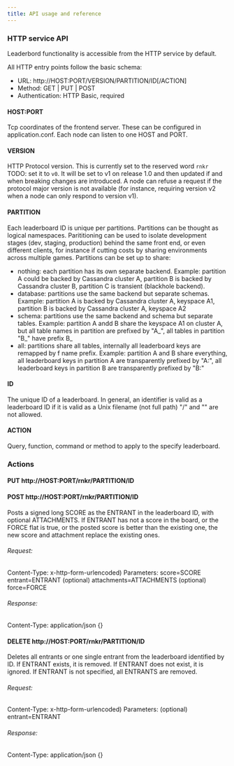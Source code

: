 ```yaml
---
title: API usage and reference
---
```


### HTTP service API

Leaderbord functionality is accessible from the HTTP service by default.

All HTTP entry points follow the basic schema:

- URL: http://HOST:PORT/VERSION/PARTITION/ID[/ACTION]
- Method: GET | PUT | POST
- Authentication: HTTP Basic, required

#### HOST:PORT

Tcp coordinates of the frontend server. These can be configured in application.conf. Each node can listen to one HOST and PORT.

#### VERSION

HTTP Protocol version. This is currently set to the reserved word ```rnkr``` TODO: set it to ```v0```. It will be set to v1 on release 1.0 and then updated if and when breaking changes are introduced.
A node can refuse a request if the protocol major version is not available (for instance, requiring version v2 when a node can only respond to version v1).

#### PARTITION

Each leaderboard ID is unique per partitions. Partitions can be thought as logical namespaces.
Parititioning can be used to isolate development stages (dev, staging, production) behind the same front end, or even different clients, for instance if cutting costs by sharing environments across multiple games.
Partitions can be set up to share: 

- nothing: each partition has its own separate backend. 
Example: partition A could be backed by Cassandra cluster A, partition B is backed by Cassandra cluster B, 
partition C is transient (blackhole backend).
- database: partitions use the same backend but separate schemas.
Example: partition A is backed by Cassandra cluster A, keyspace A1, 
partition B is backed by Cassandra cluster A, keyspace A2
- schema: partitions use the same backend and schema but separate tables.
Example: partition A andd B share the keyspace A1 on cluster A,
but all table names in partition are prefixed by "A_", all tables in partition "B_" have prefix B_
- all: partitions share all tables, internally all leaderboard keys are remapped by f name prefix.
Example: partition A and B share everything, all leaderboard keys in partition 
A are transparently prefixed by "A:", all leaderboard keys in partition B are transparently prefixed by "B:"

#### ID

The unique ID of a leaderboard. In general, an identifier is valid as a leaderboard ID if it is valid as a Unix filename (not full path) "/" and "\" are not allowed.

#### ACTION

Query, function, command or method to apply to the specify leaderboard.

### Actions

#### PUT http://HOST:PORT/rnkr/PARTITION/ID
#### POST http://HOST:PORT/rnkr/PARTITION/ID

Posts a signed long SCORE as the ENTRANT in the leaderboard ID, with optional ATTACHMENTS. If ENTRANT has not a score in the board, or the FORCE flat is true, or the posted score is better than the existing one, the new score and attachment replace the existing ones.

###### Request:
Content-Type: x-http-form-urlencoded)
Parameters:
	score=SCORE
	entrant=ENTRANT
	(optional) attachments=ATTACHMENTS
	(optional) force=FORCE

###### Response:
Content-Type: application/json
	{}

#### DELETE http://HOST:PORT/rnkr/PARTITION/ID

Deletes all entrants or one single entrant from the leaderboard identified by ID. If ENTRANT exists, it is removed. If ENTRANT does not exist, it is ignored. If ENTRANT is not specified, all ENTRANTS are removed.

###### Request:
Content-Type: x-http-form-urlencoded)
Parameters:
	(optional) entrant=ENTRANT

###### Response:
Content-Type: application/json
	{}




